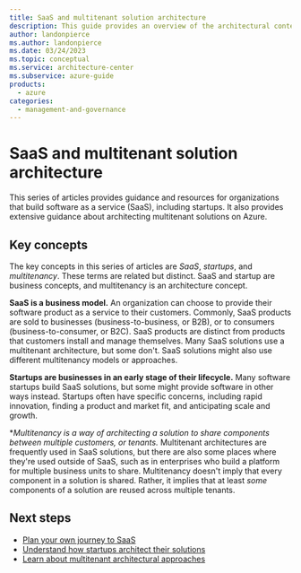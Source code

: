 ```yaml
---
title: SaaS and multitenant solution architecture
description: This guide provides an overview of the architectural content for SaaS, startups, and multitenancy.
author: landonpierce 
ms.author: landonpierce 
ms.date: 03/24/2023
ms.topic: conceptual
ms.service: architecture-center
ms.subservice: azure-guide
products:
  - azure
categories:
  - management-and-governance
---
```

# SaaS and multitenant solution architecture

This series of articles provides guidance and resources for organizations that build software as a service (SaaS), including startups. It also provides extensive guidance about architecting multitenant solutions on Azure.

## Key concepts

The key concepts in this series of articles are *SaaS*, *startups*, and *multitenancy*. These terms are related but distinct. SaaS and startup are business concepts, and multitenancy is an architecture concept.

**SaaS is a business model.** An organization can choose to provide their software product as a service to their customers. Commonly, SaaS products are sold to businesses (business-to-business, or B2B), or to consumers (business-to-consumer, or B2C). SaaS products are distinct from products that customers install and manage themselves. Many SaaS solutions use a multitenant architecture, but some don't. SaaS solutions might also use different multitenancy models or approaches.

**Startups are businesses in an early stage of their lifecycle.** Many software startups build SaaS solutions, but some might provide software in other ways instead. Startups often have specific concerns, including rapid innovation, finding a product and market fit, and anticipating scale and growth.

**Multitenancy is a way of architecting a solution to share components between multiple customers, or *tenants.** Multitenant architectures are frequently used in SaaS solutions, but there are also some places where they're used outside of SaaS, such as in enterprises who build a platform for multiple business units to share. Multitenancy doesn't imply that every component in a solution is shared. Rather, it implies that at least *some* components of a solution are reused across multiple tenants.

## Next steps

- [Plan your own journey to SaaS](plan-journey-saas.md)
- [Understand how startups architect their solutions](../startups/startup-architecture.md)
- [Learn about multitenant architectural approaches](../multitenant/overview.md)
